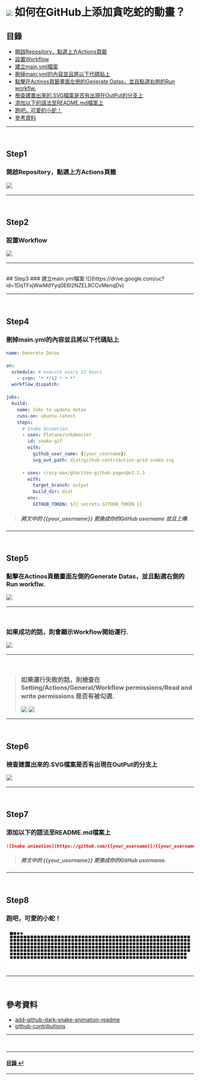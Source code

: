 # ![](https://drive.google.com/uc?id=10INx5_pkhMcYRdx_OO4rXNXxcsvPtBYq) 如何在GitHub上添加貪吃蛇的動畫？

<!--ts-->
## 目錄
* [開啟Repository，點選上方Actions頁籤](#step1)
* [設置Workflow](#step2)
* [建立main.yml檔案](#step3)
* [刪掉main.yml的內容並且將以下代碼貼上](#step4)
* [點擊在Actinos頁籤畫面左側的Generate Datas，並且點選右側的Run workflw.](#step5)
* [檢查建置出來的.SVG檔案是否有出現在OutPut的分支上](#step6)
* [添加以下的語法至README.md檔案上](#step7)
* [跑吧，可愛的小蛇！](#step8)
* [參考資料](#參考資料)
<!--te-->

---
<br>

## Step1
### 開啟Repository，點選上方Actions頁籤
![](https://drive.google.com/uc?id=17746pbaUjQDEPkZDWPQRQ-xwVKb0d80n)

---
<br>

## Step2
### 設置Workflow
![](https://drive.google.com/uc?id=1xHVMHJCOvFU4MnYaveat4O_59E2MvOf3)

---
<br>
## Step3
### 建立main.yml檔案
![](https://drive.google.com/uc?id=1DqTFxjWwMdYyq0E6l2NZEL8CCvMenqDv)

---
<br>

## Step4
### 刪掉main.yml的內容並且將以下代碼貼上
```yml
name: Generate Datas

on:
  schedule: # execute every 12 hours
    - cron: "* */12 * * *"
  workflow_dispatch:

jobs:
  build:
    name: Jobs to update datas
    runs-on: ubuntu-latest
    steps:
      # Snake Animation
      - uses: Platane/snk@master
        id: snake-gif
        with:
          github_user_name: {{your_username}}
          svg_out_path: dist/github-contribution-grid-snake.svg

      - uses: crazy-max/ghaction-github-pages@v2.1.3
        with:
          target_branch: output
          build_dir: dist
        env:
          GITHUB_TOKEN: ${{ secrets.GITHUB_TOKEN }}
```
> ##### 將文中的 {{your_username}} 更換成你的GitHub username 並且上傳.
---
<br>


## Step5
### 點擊在Actinos頁籤畫面左側的Generate Datas，並且點選右側的Run workflw.
![](https://drive.google.com/uc?id=139WSa9l11SjQw6cnJ22dZgaQWI4eHzLm)

---
<br>

### 如果成功的話，則會顯示Workflow開始運行.
![](https://drive.google.com/uc?id=1ucmC8GHYyza-TPRvUu4nzs7gPZ-q0_WG)

---
<br>

> ### 如果運行失敗的話，則檢查在Setting/Actions/General/Workflow permissions/Read and write permissions 是否有被勾選.
> ![](https://drive.google.com/uc?id=10rt8_b40bPxjggCLWemt1qJ0VHGKKVOl)
> ![](https://drive.google.com/uc?id=1R5vdo5TRVIyLiWy0B9pyXDydAZ30rMrn)

---
<br>

## Step6
### 檢查建置出來的.SVG檔案是否有出現在OutPut的分支上
![](https://drive.google.com/uc?id=1_7pwN9DJn_SjWLEGSmGIiuZghDdjO7LV)

---
<br>

## Step7
### 添加以下的語法至README.md檔案上

```md
![Snake animation](https://github.com/{{your_username}}/{{your_username}}/blob/output/github-contribution-grid-snake.svg)
```
> ##### 將文中的 {{your_username}} 更換成你的GitHub username.
---
<br>

## Step8
### 跑吧，可愛的小蛇！
![Snake animation](https://github.com/RC-Dev-Tech/RC-Dev-Tech/blob/output/github-contribution-grid-snake.svg)

---
<br>

## 參考資料
* [add-github-dark-snake-animation-readme](https://blog.arnabghosh.me/add-github-dark-snake-animation-readme#heading-2-go-to-action)  
* [github-contributions](https://github.com/topics/github-contributions)

---
<br>

---
<!--ts-->
#### [目錄 ↩](#目錄)
<!--te-->
---